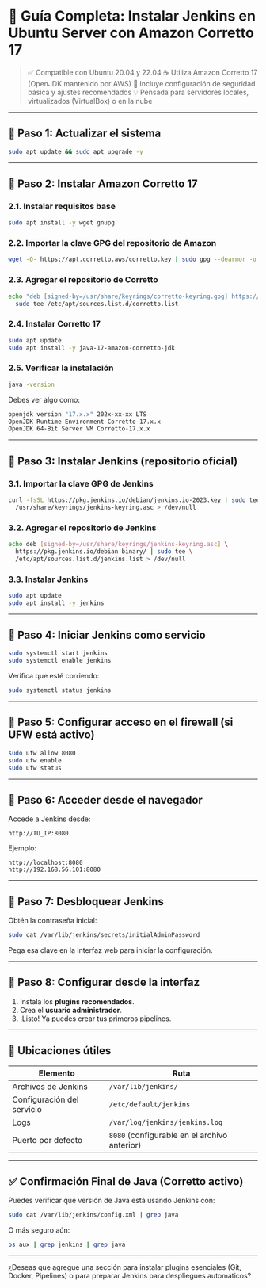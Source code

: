
# 🚀 Guía Completa: Instalar Jenkins en Ubuntu Server con Amazon Corretto 17

> ✅ Compatible con Ubuntu 20.04 y 22.04
> ☕ Utiliza Amazon Corretto 17 (OpenJDK mantenido por AWS)
> 🔐 Incluye configuración de seguridad básica y ajustes recomendados
> 💡 Pensada para servidores locales, virtualizados (VirtualBox) o en la nube

---

## 🔹 Paso 1: Actualizar el sistema

```bash
sudo apt update && sudo apt upgrade -y
```

---

## 🔹 Paso 2: Instalar Amazon Corretto 17

### 2.1. Instalar requisitos base

```bash
sudo apt install -y wget gnupg
```

### 2.2. Importar la clave GPG del repositorio de Amazon

```bash
wget -O- https://apt.corretto.aws/corretto.key | sudo gpg --dearmor -o /usr/share/keyrings/corretto-keyring.gpg
```

### 2.3. Agregar el repositorio de Corretto

```bash
echo "deb [signed-by=/usr/share/keyrings/corretto-keyring.gpg] https://apt.corretto.aws stable main" | \
  sudo tee /etc/apt/sources.list.d/corretto.list
```

### 2.4. Instalar Corretto 17

```bash
sudo apt update
sudo apt install -y java-17-amazon-corretto-jdk
```

### 2.5. Verificar la instalación

```bash
java -version
```

Debes ver algo como:

```bash
openjdk version "17.x.x" 202x-xx-xx LTS
OpenJDK Runtime Environment Corretto-17.x.x
OpenJDK 64-Bit Server VM Corretto-17.x.x
```

---

## 🔹 Paso 3: Instalar Jenkins (repositorio oficial)

### 3.1. Importar la clave GPG de Jenkins

```bash
curl -fsSL https://pkg.jenkins.io/debian/jenkins.io-2023.key | sudo tee \
  /usr/share/keyrings/jenkins-keyring.asc > /dev/null
```

### 3.2. Agregar el repositorio de Jenkins

```bash
echo deb [signed-by=/usr/share/keyrings/jenkins-keyring.asc] \
  https://pkg.jenkins.io/debian binary/ | sudo tee \
  /etc/apt/sources.list.d/jenkins.list > /dev/null
```

### 3.3. Instalar Jenkins

```bash
sudo apt update
sudo apt install -y jenkins
```

---

## 🔹 Paso 4: Iniciar Jenkins como servicio

```bash
sudo systemctl start jenkins
sudo systemctl enable jenkins
```

Verifica que esté corriendo:

```bash
sudo systemctl status jenkins
```

---

## 🔹 Paso 5: Configurar acceso en el firewall (si UFW está activo)

```bash
sudo ufw allow 8080
sudo ufw enable
sudo ufw status
```

---

## 🔹 Paso 6: Acceder desde el navegador

Accede a Jenkins desde:

```
http://TU_IP:8080
```

Ejemplo:

```
http://localhost:8080
http://192.168.56.101:8080
```

---

## 🔹 Paso 7: Desbloquear Jenkins

Obtén la contraseña inicial:

```bash
sudo cat /var/lib/jenkins/secrets/initialAdminPassword
```

Pega esa clave en la interfaz web para iniciar la configuración.

---

## 🔹 Paso 8: Configurar desde la interfaz

1. Instala los **plugins recomendados**.
2. Crea el **usuario administrador**.
3. ¡Listo! Ya puedes crear tus primeros pipelines.

---

## 🔸 Ubicaciones útiles

| Elemento                   | Ruta                                         |
| -------------------------- | -------------------------------------------- |
| Archivos de Jenkins        | `/var/lib/jenkins/`                          |
| Configuración del servicio | `/etc/default/jenkins`                       |
| Logs                       | `/var/log/jenkins/jenkins.log`               |
| Puerto por defecto         | `8080` (configurable en el archivo anterior) |

---

## ✅ Confirmación Final de Java (Corretto activo)

Puedes verificar qué versión de Java está usando Jenkins con:

```bash
sudo cat /var/lib/jenkins/config.xml | grep java
```

O más seguro aún:

```bash
ps aux | grep jenkins | grep java
```

---

¿Deseas que agregue una sección para instalar plugins esenciales (Git, Docker, Pipelines) o para preparar Jenkins para despliegues automáticos?
